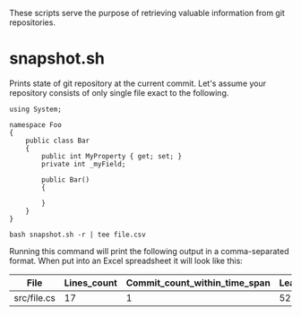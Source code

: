 These scripts serve the purpose of retrieving valuable information from git repositories.

# snapshot.sh

Prints state of git repository at the current commit.
Let's assume your repository consists of only single file exact to the following.

```
using System;

namespace Foo
{
    public class Bar
    {
        public int MyProperty { get; set; }
        private int _myField;

        public Bar()
        {

        }
    }
}
```

```
bash snapshot.sh -r | tee file.csv
```

Running this command will print the following output in a comma-separated format.
When put into an Excel spreadsheet it will look like this:

| File          | Lines_count   | Commit_count_within_time_span | Leading_spaces |
| ------------- | ------------- | ----------------------------- | -------------- |
| src/file.cs   | 17            | 1                             | 52             |

